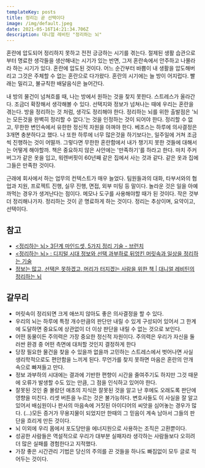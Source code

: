 ```yaml
---
templateKey: posts
title: 정리는 곧 선택이다
image: /img/default.jpeg
date: 2021-05-16T14:21:34.706Z
description: 대니얼 레비틴 "정리하는 뇌"
---
```



혼란에 압도되어 정리하지 못하고 전전 긍긍하는 시기를 겪는다. 절제된 생활 습관으로부터 명료한 생각들을 생산해내는 시기가 있는 반면, 그저 혼란속에서 안주하고 나몰라라 하는 시기가 있다. 혼란에 압도된 것이다. 어느 순간부터 바쁨이 내 생활을 압도해버리고 그것은 주체할 수 없는 혼란으로 다가왔다. 혼란의 시기에는 늘 방이 어지럽다. 빨래는 밀리고, 불규칙한 배달음식은 늘어간다.

내 방의 물건이 넘쳐흐를 때, 나는 방에서 원하는 것을 찾지 못한다. 스트레스가 올라간다. 조금더 확장해서 생각해볼 수 있다. 선택지와 정보가 넘쳐나는 때에 우리는 혼란을 겪는다. 방을 정리하는 것 처럼, 생각도 정리해야 한다. 정리하는 뇌를 위한 출발점은 '뇌는 모든것을 완벽히 정리할 수 없다.'는 것을 인정하는 것이 되어야 한다. 정리할 수 없고, 무한한 변인속에서 유한한 정신적 자원을 아껴야 한다. 베조스는 하루에 의사결정은 3개면 충분하다고 했다. 나 또한 하루에 너무 많은것을 하기보다는, 일주일에 거쳐 조금씩 진행하는 것이 어떨까. 그렇다면 무한한 혼란함에서 내가 챙기지 못한 것들에 대해서는 어떻게 해야할까. 책은 중요하지 않은 사안에는 '만족하기'를 하라고 한다. 마치 주커버그가 같은 옷을 입고, 워렌버핏이 60년째 같은 집에서 사는 것과 같다. 같은 옷과 집에 그들은 만족한 것이다.

근래에 회사에서 하는 업무의 컨텍스트가 매우 늘었다. 팀원들과의 대화, 타부서와의 협업과 지원, 프로젝트 진행, 실무 진행, 면접, 외부 미팅 등 말이다. 놀라운 것은 일을 아예 까먹는 경우가 생겨난다는 점이다. 메모나 도구를 사용해야할 때가 된 것이다. 작은 것부더 정리해나가자. 정리하는 것이 곧 명료하게 하는 것이다. 정리는 추상이며, 요약이고, 선택이다.

## 참고

* [<정리하는 뇌> 3단계 마인드셋, 5가지 정리 기술 - 브런치](https://brunch.co.kr/@cdo/10)
* [<정리하는 뇌> : 디지털 시대 정보와 선택 과부하로 뒤엉킨 머릿속과 일상을 정리하는 기술](https://m.blog.naver.com/PostView.nhn?blogId=yole_one&logNo=220439842463&proxyReferer=https:%2F%2Fwww.google.com%2F)
* [정보는 많고, 선택은 못하겠고, 머리가 터지겠는 사람을 위한 책 | 대니얼 레비틴의 정리하는 뇌](https://www.youtube.com/watch?v=KaBLjUp8Gn4)

## 갈무리

* 머릿속이 정리되면 크게 애쓰지 않아도 좋은 의사결정을 할 수 있다.
* 우리의 뇌는 하루에 특정 개수만큼의 판단만 내릴 수 있게 구성되어 있어서 그 한계에 도달하면 중요도에 상관없이 더 이상 판단을 내릴 수 없는 것으로 보인다.
* 어떤 동물이든 주의력은 가장 중요한 정신적 자원이다. 주의력은 우리가 자신을 둘러싼 환경 중 어떤 측면에 대처할 것인지 결정하게 한다
* 당장 필요한 물건을 찾을 수 있을까 없을까 고민하는 스트레스에서 벗어나면 사실 생리학적으로도 편안함을 느끼게 된다. 무언가를 찾지 못하면 마음은 혼란의 안개 속으로 빠져들고 만다.
* 정보 과부하의 시대에는 결과에 기반한 편향이 시간을 줄여주기도 하지만 그것 때문에 오류가 발생할 수도 있는 만큼, 그 점을 인식하고 있어야 한다.
* 잘못된 것인 줄 몰랐던 애초의 지식은 잘못된 것을 알고 난 후에도 오래도록 판단에 영향을 미친다. 리셋 버튼을 누르는 것은 불가능하다. 변호사들도 이 사실을 잘 알고 있어서 배심원이나 판사의 마음속에 거짓된 아이디어의 씨앗을 심어놓는 경우가 많다. (...)모든 증거가 무용지물이 되었지만 한때의 그 믿음이 계속 남아서 그들의 판단을 흐리게 만든 것이다.
* 뇌 이외에 우리 몸에서 포도당만을 에너지원으로 사용하는 조직은 고환뿐이다.
* 성공한 사람들은 역설적으로 우리가 대부분 실패자라 생각하는 사람들보다 오히려 더 많은 실패를 경험한다고 지적했다.
* 가장 좋은 시간관리 기법은 당신의 주의를 끈 것들을 하나도 빠짐없이 모두 글로 적어두는 것이다.